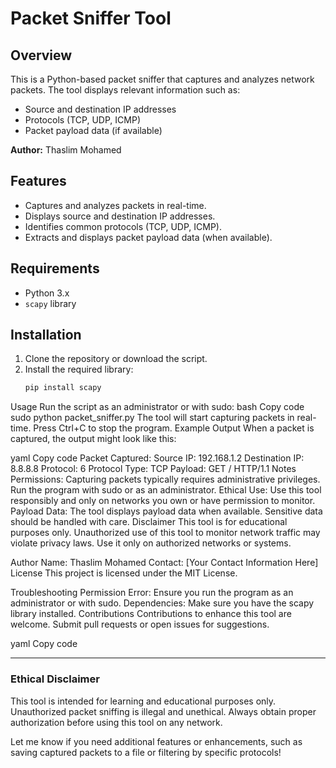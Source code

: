 # Packet Sniffer Tool

## Overview

This is a Python-based packet sniffer that captures and analyzes network packets. The tool displays relevant information such as:
- Source and destination IP addresses
- Protocols (TCP, UDP, ICMP)
- Packet payload data (if available)

**Author:** Thaslim Mohamed

## Features

- Captures and analyzes packets in real-time.
- Displays source and destination IP addresses.
- Identifies common protocols (TCP, UDP, ICMP).
- Extracts and displays packet payload data (when available).

## Requirements

- Python 3.x
- `scapy` library

## Installation

1. Clone the repository or download the script.
2. Install the required library:
   ```bash
   pip install scapy
Usage
Run the script as an administrator or with sudo:
bash
Copy code
sudo python packet_sniffer.py
The tool will start capturing packets in real-time. Press Ctrl+C to stop the program.
Example Output
When a packet is captured, the output might look like this:

yaml
Copy code
Packet Captured:
Source IP: 192.168.1.2
Destination IP: 8.8.8.8
Protocol: 6
Protocol Type: TCP
Payload: GET / HTTP/1.1
Notes
Permissions: Capturing packets typically requires administrative privileges. Run the program with sudo or as an administrator.
Ethical Use: Use this tool responsibly and only on networks you own or have permission to monitor.
Payload Data: The tool displays payload data when available. Sensitive data should be handled with care.
Disclaimer
This tool is for educational purposes only. Unauthorized use of this tool to monitor network traffic may violate privacy laws. Use it only on authorized networks or systems.

Author
Name: Thaslim Mohamed
Contact: [Your Contact Information Here]
License
This project is licensed under the MIT License.

Troubleshooting
Permission Error: Ensure you run the program as an administrator or with sudo.
Dependencies: Make sure you have the scapy library installed.
Contributions
Contributions to enhance this tool are welcome. Submit pull requests or open issues for suggestions.

yaml
Copy code

---

### **Ethical Disclaimer**
This tool is intended for learning and educational purposes only. Unauthorized packet sniffing is illegal and unethical. Always obtain proper authorization before using this tool on any network. 

Let me know if you need additional features or enhancements, such as saving captured packets to a file or filtering by specific protocols!

